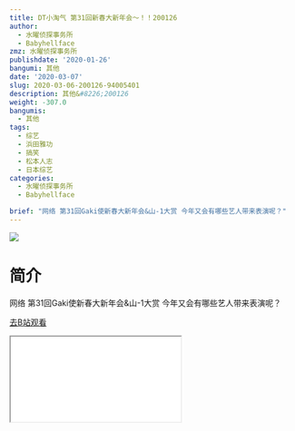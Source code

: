```yaml
---
title: DT小淘气 第31回新春大新年会～！！200126
author:
  - 水曜侦探事务所
  - Babyhellface
zmz: 水曜侦探事务所
publishdate: '2020-01-26'
bangumi: 其他
date: '2020-03-07'
slug: 2020-03-06-200126-94005401
description: 其他&#8226;200126
weight: -307.0
bangumis:
  - 其他
tags:
  - 综艺
  - 浜田雅功
  - 搞笑
  - 松本人志
  - 日本综艺
categories:
  - 水曜侦探事务所
  - Babyhellface

brief: "网络 第31回Gaki使新春大新年会&山-1大赏 今年又会有哪些艺人带来表演呢？"
---
```

![](https://raw.githubusercontent.com/tcgriffith/owaraisite/master/static/tmpimg/577c6eba15f550a5ba0b8b14ad47e3570a176709.jpg.480.jpg)
# 简介  
网络
第31回Gaki使新春大新年会&山-1大赏
今年又会有哪些艺人带来表演呢？  

[去B站观看](https://www.bilibili.com/video/av94005401/)
<div class ="resp-container"><iframe class="testiframe" src="//player.bilibili.com/player.html?aid=94005401"", scrolling="no", allowfullscreen="true" > </iframe></div> 
